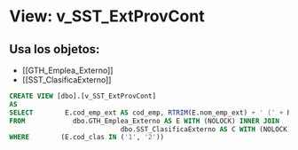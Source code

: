 # View: v_SST_ExtProvCont

## Usa los objetos:
- [[GTH_Emplea_Externo]]
- [[SST_ClasificaExterno]]

```sql
CREATE VIEW [dbo].[v_SST_ExtProvCont]
AS
SELECT        E.cod_emp_ext AS cod_emp, RTRIM(E.nom_emp_ext) + ' (' + RTRIM(C.des_clas) + ')' AS nom_emp
FROM            dbo.GTH_Emplea_Externo AS E WITH (NOLOCK) INNER JOIN
							dbo.SST_ClasificaExterno AS C WITH (NOLOCK) ON E.cod_clas = C.cod_clas
WHERE        (E.cod_clas IN ('1', '2'))

```
